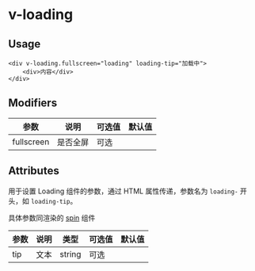 # v-loading

## Usage

```vue
<div v-loading.fullscreen="loading" loading-tip="加载中">
    <div>内容</div>
</div>
```

## Modifiers

| 参数       | 说明     | 可选值 | 默认值 |
| ---------- | -------- | ------ | ------ |
| fullscreen | 是否全屏 | 可选   |        |

## Attributes

用于设置 Loading 组件的参数，通过 HTML 属性传递，参数名为 `loading-` 开头，如 `loading-tip`。

具体参数同渲染的 [spin](https://next.antdv.com/components/spin-cn) 组件

| 参数 | 说明 | 类型   | 可选值 | 默认值 |
| ---- | ---- | ------ | ------ | ------ |
| tip  | 文本 | string | 可选   |        |
